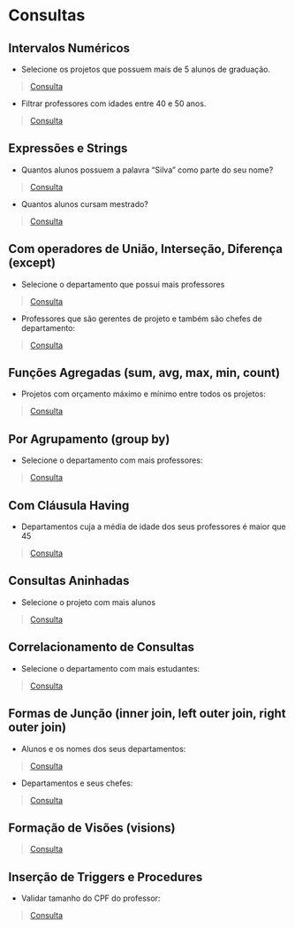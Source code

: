 # Consultas

## Intervalos Numéricos

* Selecione os projetos que possuem mais de 5 alunos de graduação.

> [Consulta](https://github.com/Kayannsoarez/Gerenciamento_Universitario/blob/main/Query/Query1.sql)

* Filtrar professores com idades entre 40 e 50 anos.

> [Consulta](https://github.com/Kayannsoarez/Gerenciamento_Universitario/blob/main/Query/Query2.sql)

## Expressões e Strings

* Quantos alunos possuem a palavra “Silva” como parte do seu nome?

> [Consulta](https://github.com/Kayannsoarez/Gerenciamento_Universitario/blob/main/Query/Query3.sql)

* Quantos alunos cursam mestrado?

> [Consulta](https://github.com/Kayannsoarez/Gerenciamento_Universitario/blob/main/Query/Query4.sql)

## Com operadores de União, Interseção, Diferença (except)

* Selecione o departamento que possui mais professores

> [Consulta](https://github.com/Kayannsoarez/Gerenciamento_Universitario/blob/main/Query/Query5.sql)

* Professores que são gerentes de projeto e também são chefes de departamento:

> [Consulta](https://github.com/Kayannsoarez/Gerenciamento_Universitario/blob/main/Query/Query6.sql)

## Funções Agregadas (sum, avg, max, min, count)

* Projetos com orçamento máximo e mínimo entre todos os projetos:

> [Consulta](https://github.com/Kayannsoarez/Gerenciamento_Universitario/blob/main/Query/Query7.sql)

## Por Agrupamento (group by)

* Selecione o departamento com mais professores:

> [Consulta](https://github.com/Kayannsoarez/Gerenciamento_Universitario/blob/main/Query/Query8.sql)

## Com Cláusula Having

* Departamentos cuja a média de idade dos seus professores é maior que 45

> [Consulta](https://github.com/Kayannsoarez/Gerenciamento_Universitario/blob/main/Query/Query9.sql)

## Consultas Aninhadas

* Selecione o projeto com mais alunos

> [Consulta](https://github.com/Kayannsoarez/Gerenciamento_Universitario/blob/main/Query/Query10.sql)

## Correlacionamento de Consultas

* Selecione o departamento com mais estudantes:

> [Consulta](https://github.com/Kayannsoarez/Gerenciamento_Universitario/blob/main/Query/Query11.sql)

## Formas de Junção (inner join, left outer join, right outer join)

* Alunos e os nomes dos seus departamentos:

> [Consulta](https://github.com/Kayannsoarez/Gerenciamento_Universitario/blob/main/Query/Query12.sql)

* Departamentos e seus chefes:

> [Consulta](https://github.com/Kayannsoarez/Gerenciamento_Universitario/blob/main/Query/Query13.sql)

## Formação de Visões (visions)

> [Consulta](https://github.com/Kayannsoarez/Gerenciamento_Universitario/blob/main/Query/Query14.sql)

## Inserção de Triggers e Procedures

* Validar tamanho do CPF do professor:

> [Consulta](https://github.com/Kayannsoarez/Gerenciamento_Universitario/blob/main/Query/Query15.sql)






